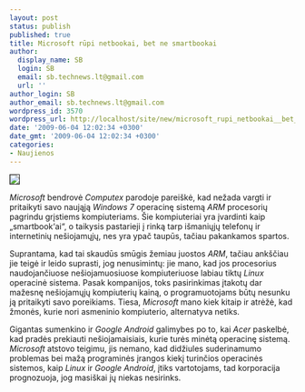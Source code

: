 ```yaml
---
layout: post
status: publish
published: true
title: Microsoft rūpi netbookai, bet ne smartbookai
author:
  display_name: SB
  login: SB
  email: sb.technews.lt@gmail.com
  url: ''
author_login: SB
author_email: sb.technews.lt@gmail.com
wordpress_id: 3570
wordpress_url: http://localhost/site/new/microsoft_rupi_netbookai__bet_ne_smartbookai/
date: '2009-06-04 12:02:34 +0300'
date_gmt: '2009-06-04 12:02:34 +0300'
categories:
- Naujienos
---
```

<div class="imgright"><img src="http://tbn0.google.com/images?q=tbn:T6t8ktobRyuvCM:http://www.windowsfordevices.com/files/misc/zupera-smartbook.gif" border="1" /></div>
<p><i>Microsoft</i> bendrovė <i>Computex</i> parodoje pareiškė, kad nežada vargti ir pritaikyti savo naująją <i>Windows 7</i> operacinę sistemą <i>ARM</i> procesorių pagrindu grįstiems kompiuteriams. Šie kompiuteriai yra įvardinti kaip „smartbook‘ai“, o taikysis pastarieji į rinką tarp išmaniųjų telefonų ir internetinių nešiojamųjų, nes yra ypač taupūs, tačiau pakankamos spartos.</p>
<p>Suprantama, kad tai skaudūs smūgis žemiau juostos <i>ARM</i>, tačiau ankščiau jie teigė ir leido suprasti, jog nenusimintų: jie mano, kad jos procesorius naudojančiuose nešiojamuosiuose kompiuteriuose labiau tiktų <i>Linux</i> operacinė sistema. Pasak kompanijos, toks pasirinkimas įtakotų dar mažesnę nešiojamųjų kompiuterių kainą, o programuotojams būtų nesunku ją pritaikyti savo poreikiams. Tiesa, <i>Microsoft</i> mano kiek kitaip ir atrėžė, kad žmonės, kurie nori asmeninio kompiuterio, alternatyva netiks. </p>
<p>Gigantas sumenkino ir <i>Google Android</i> galimybes po to, kai <i>Acer</i> paskelbė, kad pradės prekiauti nešiojamaisiais, kurie turės minėtą operacinę sistemą. <i>Microsoft</i> atstovo teigimu, jis nemano, kad didžiules suderinamumo problemas bei mažą programinės įrangos kiekį turinčios operacinės sistemos, kaip <i>Linux</i> ir <i>Google Android</i>, įtiks vartotojams, tad korporacija prognozuoja, jog masiškai jų niekas nesirinks. </p>
